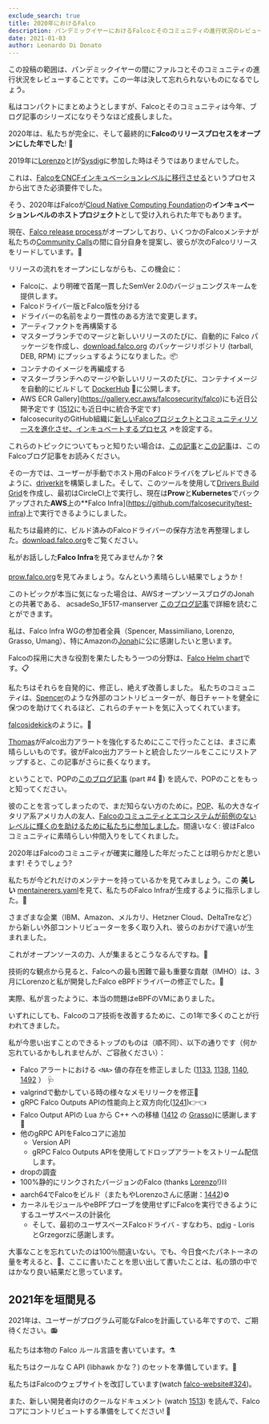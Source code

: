 ```yaml
---
exclude_search: true
title: 2020年におけるFalco
description: パンデミックイヤーにおけるFalcoとそのコミュニティの進行状況のレビュー
date: 2021-01-03
author: Leonardo Di Donato
---
```


この投稿の範囲は、パンデミックイヤーの間にファルコとそのコミュニティの進行状況をレビューすることです。この一年は決して忘れられないものになるでしょう。

私はコンパクトにまとめようとしますが、Falcoとそのコミュニティは今年、ブログ記事のシリーズになりそうなほど成長しました。

2020年は、私たちが完全に、そして最終的に**Falcoのリリースプロセスをオープンにした年でした**! 📖

2019年に[Lorenzo](https://github.com/fntlnz)と[I](https://github.com/leodido)が[Sysdig](https://sysdig.com)に参加した時はそうではありませんでした。

これは、[FalcoをCNCFインキュベーションレベルに移行させる](https://www.cncf.io/blog/2020/01/08/toc-votes-to-move-falco-into-cncf-incubator)というプロセスから出てきた必須要件でした。

そう、2020年はFalcoが[Cloud Native Computing Foundation](http://cncf.io)の**インキュベーションレベルのホストプロジェクト**として受け入れられた年でもあります。

現在、[Falco release process](https://github.com/falcosecurity/falco/blob/master/RELEASE.md)がオープンしており、いくつかのFalcoメンテナが私たちの[Community Calls](https://github.com/falcosecurity/community)の間に自分自身を提案し、彼らが次のFalcoリリースをリードしています。🔄

リリースの流れをオープンにしながらも、この機会に：

- Falcoに、より明確で首尾一貫したSemVer 2.0のバージョニングスキームを提供します。
- Falcoドライバー版とFalco版を分ける
- ドライバーの名前をより一貫性のある方法で変更します。
- アーティファクトを再構築する
- マスターブランチでのマージと新しいリリースのたびに、自動的に Falco パッケージを作成し、[download.falco.org](https://download.falco.org/?prefix=packages) のパッケージリポジトリ (tarball, DEB, RPM) にプッシュするようになりました。📦
- コンテナのイメージを再編成する
- マスターブランチへのマージや新しいリリースのたびに、コンテナイメージを自動的にビルドして [DockerHub](https://hub.docker.com/u/falcosecurity) 🐳に公開します。
- AWS ECR Gallery](https://gallery.ecr.aws/falcosecurity/falco)にも近日公開予定です ([1512](https://github.com/falcosecurity/falco/pull/1512)にも近日中に統合予定です)
- falcosecurityのGitHub組織に[新しいFalcoプロジェクトとコミュニティリソースを進化させ、インキュベートするプロセス](https://github.com/falcosecurity/evolution) ↗を設定する。

これらのトピックについてもっと知りたい場合は、[この記事](https://falco.org/blog/falco-0-21-0)と[この記事](https://falco.org/blog/falco-0-23-0)は、このFalcoブログ記事をお読みください。

その一方では、ユーザーが手動でホスト用のFalcoドライバをプレビルドできるように、[driverkit](https://github.com/falcosecurity/driverkit)を構築しました。そして、このツールを使用して[Drivers Build Grid](https://github.com/falcosecurity/test-infra/tree/master/driverkit)を作成し、最初はCircleCI上で実行し、現在は**Prow**と**Kubernetes**でバックアップされた**AWS**上の**Falco Infra](https://github.com/falcosecurity/test-infra)上で実行できるようにしました。

私たちは最終的に、ビルド済みのFalcoドライバーの保存方法を再整理しました。[download.falco.org](https://download.falco.org)をご覧ください。

私がお話しした**Falco Infra**を見てみませんか？🛠

[prow.falco.org](https://prow.falco.org)を見てみましょう。なんという素晴らしい結果でしょうか！

このトピックが本当に気になった場合は、AWSオープンソースブログのJonahとの共著である、 acsadeSo_1F517-manserver [このブログ記事](http://bit.ly/falco-prow-aws)で詳細を読むことができます。

私は、Falco Infra WGの参加者全員（Spencer, Massimiliano, Lorenzo, Grasso, Umang）、特にAmazonの[Jonah](https://github.com/jonahjon/)に公に感謝したいと思います。

Falcoの採用に大きな役割を果たしたもう一つの分野は、[Falco Helm chart](https://github.com/falcosecurity/charts)です。📋

私たちはそれらを自発的に、修正し、絶えず改善しました。
私たちのコミュニティは、[Spencer](https://github.com/nibalizer)のような外部のコントリビューターが、毎日チャートを健全に保つのを助けてくれるほど、これらのチャートを気に入ってくれています。

[falcosidekick](https://github.com/falcosecurity/falcosidekick)のように。🔫

[Thomas](https://github.com/issif)がFalco出力アラートを強化するためにここで行ったことは、まさに素晴らしいものです。彼がFalco出力アラートと統合したツールをここにリストアップすると、この記事がさらに長くなります。

ということで、POPの[このブログ記事](https://www.cncf.io/blog/2020/08/17/falco-update-whats-new-in-falco-0-25) (part #4 🔗) を読んで、POPのことをもっと知ってください。

彼のことを言ってしまったので、まだ知らない方のために。[POP](https://github.com/danpopsd)、私の大きなイタリア系アメリカ人の友人、[Falcoのコミュニティとエコシステムが前例のないレベルに輝くのを助けるために私たちに参加しました](https://www.cncf.io/blog/2020/12/14/join-pop-falco-org)。間違いなく: 彼はFalcoコミュニティに素晴らしい仲間入りをしてくれました。

2020年はFalcoのコミュニティが確実に離陸した年だったことは明らかだと思います! そうでしょう?

私たちが今どれだけのメンテナーを持っているかを見てみましょう。この **美しい** [mentainerers.yaml](https://github.com/falcosecurity/.github/blob/master/maintainers.yaml)を見て、私たちのFalco Infraが生成するように指示しました。👥

さまざまな企業（IBM、Amazon、メルカリ、Hetzner Cloud、DeltaTreなど）から新しい外部コントリビューターを多く取り入れ、彼らのおかげで違いが生まれました。

これがオープンソースの力、人が集まるとこうなるんですね。🤗

技術的な観点から見ると、Falcoへの最も困難で最も重要な貢献（IMHO）は、3月にLorenzoと私が開発したFalco eBPFドライバーの修正でした。🔬

実際、私が言ったように、本当の問題はeBPFのVMにありました。

いずれにしても、Falcoのコア技術を改善するために、この1年で多くのことが行われてきました。

私が今思い出すことのできるトップのものは（順不同）、以下の通りです（何か忘れているかもしれませんが、ご容赦ください）：

- Falco アラートにおける `<NA>` 値の存在を修正しました ([1133](https://github.com/falcosecurity/falco/pull/1133), [1138](https://github.com/falcosecurity/falco/pull/1138), [1140](https://github.com/falcosecurity/falco/pull/1140), [1492](https://github.com/falcosecurity/falco/pull/1492) ） 🩺
- valgrindで動かしている時の様々なメモリリークを修正🔩
- gRPC Falco Outputs APIの性能向上と双方向化([1241](https://github.com/falcosecurity/falco/pull/1241))👉👈
- Falco Output APIの Lua から C++ への移植 ([1412](https://github.com/falcosecurity/falco/pull/1412) の [Grasso](https://github.com/leogr))に感謝します🔧
- 他のgRPC APIをFalcoコアに追加
  - Version API
  - gRPC Falco Outputs APIを使用してドロップアラートをストリーム配信します。
- dropの調査
- 100%静的にリンクされたバージョンのFalco (thanks [Lorenzo](https://github.com/fntlnz)!)⛓
- aarch64でFalcoをビルド（またもやLorenzoさんに感謝：[1442](https://github.com/falcosecurity/falco/pull/1442))⚙
- カーネルモジュールやeBPFプローブを使用せずにFalcoを実行できるようにするユーザスペースの計装化
  - そして、最初のユーザスペースFalcoドライバ - すなわち、[pdig](https://github.com/falcosecurity/pdig) - LorisとGrzegorzに感謝します。

大事なことを忘れていたのは100％間違いない。でも、今日食べたパネトーネの量を考えると、🍞、ここに書いたことを思い出して書いたことは、私の頭の中ではかなり良い結果だと思っています。

## 2021年を垣間見る

2021年は、ユーザーがプログラム可能なFalcoを計画している年ですので、ご期待ください。📻

私たちは本物の Falco ルール言語を書いています。⚗

私たちはクールな C API (libhawk かな？) のセットを準備しています。🧪

私たちはFalcoのウェブサイトを改訂しています(watch [falco-website#324](https://github.com/falcosecurity/falco-website/pull/324))。

また、新しい開発者向けのクールなドキュメント (watch [1513](https://github.com/falcosecurity/falco/pull/1513)) を読んで、Falco コアにコントリビュートする準備をしてください! 📔
